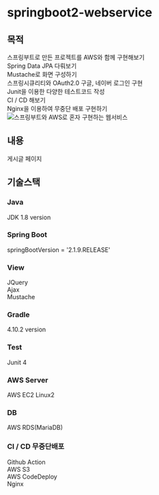 # springboot2-webservice

## 목적
스프링부트로 만든 프로젝트를 AWS와 함께 구현해보기  
Spring Data JPA 다뤄보기  
Mustache로 화면 구성하기  
스프링시큐리티와 OAuth2.0 구글, 네이버 로그인 구현  
Junit을 이용한 다양한 테스트코드 작성  
CI / CD 해보기  
Nginx을 이용하여 무중단 배포 구현하기  
![스프링부트와 AWS로 혼자 구현하는 웹서비스](https://user-images.githubusercontent.com/77107216/195603287-0473409f-6a0e-4288-b0b2-878e19c63548.png)  

## 내용
게시글 페이지


## 기술스택

### Java
JDK 1.8 version

### Spring Boot
springBootVersion = '2.1.9.RELEASE'

### View
JQuery  
Ajax  
Mustache

### Gradle 
4.10.2 version

### Test
Junit 4

### AWS Server
AWS EC2 Linux2  

### DB
AWS RDS(MariaDB)  

### CI / CD 무중단배포
Github Action    
AWS S3   
AWS CodeDeploy    
Nginx  


